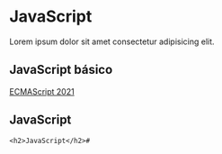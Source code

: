 <!DOCTYPE html>
<html lang="pt-BR">
<head>
    <meta charset="UTF-8">
    <meta http-equiv="X-UA-Compatible" content="IE=edge">
    <meta name="viewport" content="width=device-width, initial-scale=1.0">
</head>
<body>
    <h1>JavaScript</h1>
    <p>
        Lorem ipsum dolor sit amet consectetur adipisicing elit.
    </p>
    <h2>JavaScript básico</h2>    
    <p><a href="https://www.ecma-international.org/publications-and-standards/standards/ecma-262/" target="_blank">ECMAScript 2021</a> </p>
    <h2>JavaScript</h2>

    <h2>JavaScript</h2>#
</body>
</html>